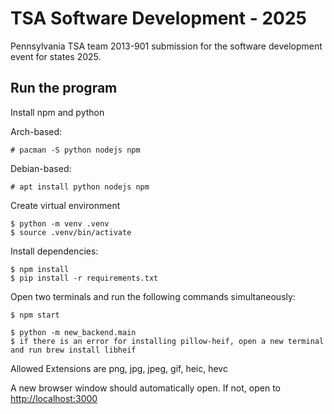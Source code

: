 # TSA Software Development - 2025

Pennsylvania TSA team 2013-901 submission for the software development event for states 2025.

## Run the program

Install npm and python

Arch-based:
```
# pacman -S python nodejs npm
```

Debian-based:
```
# apt install python nodejs npm
```

Create virtual environment

```
$ python -m venv .venv
$ source .venv/bin/activate
```

Install dependencies:

```
$ npm install
$ pip install -r requirements.txt
```

Open two terminals and run the following commands simultaneously:

```
$ npm start
```

```
$ python -m new_backend.main
$ if there is an error for installing pillow-heif, open a new terminal and run brew install libheif
```

Allowed Extensions are png, jpg, jpeg, gif, heic, hevc

A new browser window should automatically open. If not, open to [http://localhost:3000](http://localhost:3000)

